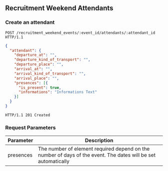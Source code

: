 ## Recruitment Weekend Attendants
### Create an attendant

```http
POST /recruitment_weekend_events/:event_id/attendants/:attendant_id HTTP/1.1
```

```json
{
  "attendant": {
    "departure_at": "",
    "departure_kind_of_transport": "",
    "departure_place": "",
    "arrival_at": "",
    "arrival_kind_of_transport": "",
    "arrival_place": "",
    "presences": [{
      "is_present": true,
      "informations": "Informations Text"
    }]
  }
}
```

```http
HTTP/1.1 201 Created
```

### Request Parameters

Parameter         | Description
------------------|---------------------------------
presences         | The number of element required depend on the number of days of the event. The dates will be set automatically
